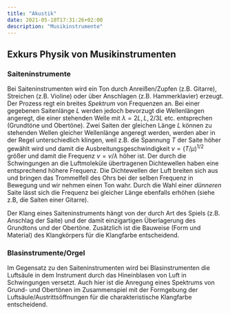 ```yaml
---
title: "Akustik"
date: 2021-05-10T17:31:26+02:00
description: "Musikinstrumente"
---
```

## Exkurs Physik von Musikinstrumenten

### Saiteninstrumente
Bei Saiteninstrumenten wird ein Ton durch Anreißen/Zupfen (z.B. Gitarre), 
Streichen (z.B. Violine) oder über Anschlagen (z.B. Hammerklavier) erzeugt. 
Der Prozess regt ein breites _Spektrum_ von Frequenzen an. Bei einer gegebenen
Saitenlänge 	$L$ werden jedoch bevorzugt die Wellenlängen angeregt, die 
einer stehenden Welle mit $\lambda=2L, L, 2/3 L$ etc. entsprechen (Grundtöne
und Obertöne). 
Zwei Saiten der gleichen Länge $L$ können zu stehenden Wellen gleicher Wellenlänge
angeregt werden, werden aber in der Regel unterschiedlich klingen, weil z.B.
die Spannung $T$ 
der Saite höher gewählt wird und damit die Ausbreitungsgeschwindigkeit
$v=(T/\mu)^{1/2}$ größer und damit die Frequenz $\nu=v/\lambda$ höher ist. 
Der durch die Schwingungen an die Luftmoleküle übertragenen Dichtewellen haben
eine entsprechend höhere Frequenz. Die Dichtewellen der Luft breiten sich aus und
bringen das Trommelfell des Ohrs bei der selben Frequenz in Bewegung und wir nehmen
einen Ton wahr. 
Durch die Wahl einer _dünneren_ Saite lässt sich die Frequenz bei gleicher Länge
ebenfalls erhöhen (siehe z.B, die Saiten einer Gitarre). 


Der Klang eines Saiteninstruments hängt von der durch Art des Spiels (z.B. Anschlag
der Saite) und der damit einzigartigen Überlagerung des Grundtons und der Obertöne. 
Zusätzlich ist die Bauweise (Form und Material) des Klangkörpers für die 
Klangfarbe entscheidend.

### Blasinstrumente/Orgel
Im Gegensatz zu den Saiteninstrumenten wird bei Blasinstrumenten die Luftsäule
in dem Instrument durch das Hineinblasen von Luft in Schwingungen versetzt. 
Auch hier ist die Anregung eines Spektrums von Grund- und Obertönen im Zusammenspiel
mit der Formgebung der Luftsäule/Austrittsöffnungen für die charakteristische
Klangfarbe entscheidend. 

